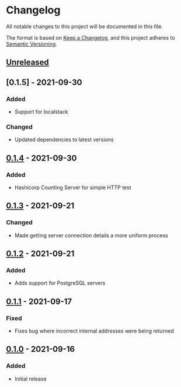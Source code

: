 # Changelog

All notable changes to this project will be documented in this file.

The format is based on [Keep a Changelog](https://keepachangelog.com/en/1.0.0/),
and this project adheres to [Semantic Versioning](https://semver.org/spec/v2.0.0.html).

## [Unreleased]

## [0.1.5] - 2021-09-30

### Added
- Support for localstack

### Changed
- Updated dependencies to latest versions

## [0.1.4] - 2021-09-30

### Added
- Hashicorp Counting Server for simple HTTP test

## [0.1.3] - 2021-09-21

### Changed
- Made getting server connection details a more uniform process

## [0.1.2] - 2021-09-21

### Added
- Adds support for PostgreSQL servers

## [0.1.1] - 2021-09-17

### Fixed
- Fixes bug where incorrect internal addresses were being returned

## [0.1.0] - 2021-09-16

### Added
- Initial release

[unreleased]: https://github.com/jmgilman/dockertest-server/compare/v0.1.5...HEAD
[0.1.4]: https://github.com/jmgilman/dockertest-server/releases/tag/v0.1.5
[0.1.4]: https://github.com/jmgilman/dockertest-server/releases/tag/v0.1.4
[0.1.3]: https://github.com/jmgilman/dockertest-server/releases/tag/v0.1.3
[0.1.2]: https://github.com/jmgilman/dockertest-server/releases/tag/v0.1.2
[0.1.1]: https://github.com/jmgilman/dockertest-server/releases/tag/v0.1.1
[0.1.0]: https://github.com/jmgilman/dockertest-server/releases/tag/v0.1.0